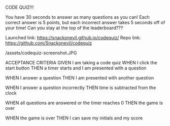 CODE QUIZ!!!

You have 30 seconds to answer as many questions as you can! Each correct answer is 5 points, but each incorrect answer takes 5 seconds off of your time!  Can you stay at the top of the leaderboard???

Launched link: https://snackonevil.github.io/codequiz/
Repo link: https://github.com/Snackonevil/codequiz

/assets/codequiz-screenshot.JPG

ACCEPTANCE CRITERIA
GIVEN I am taking a code quiz
WHEN I click the start button
THEN a timer starts and I am presented with a question

WHEN I answer a question
THEN I am presented with another question

WHEN I answer a question incorrectly
THEN time is subtracted from the clock

WHEN all questions are answered or the timer reaches 0
THEN the game is over

WHEN the game is over
THEN I can save my initials and my score
